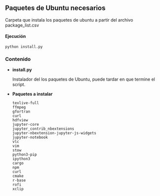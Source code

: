 ## Paquetes de Ubuntu necesarios

Carpeta que instala los paquetes de ubuntu a partir del archivo package_list.csv

#### Ejecución

```console
python install.py
```

### Contenido

- **install.py**

  Instalador del los paquetes de Ubuntu, puede tardar en que termine el script.

- **Paquetes a instalar**
  ```console
  texlive-full
  ffmpeg
  gfortran
  curl
  hdfview
  jupyter-core
  jupyter_contrib_nbextensions
  jupyter-nbextension-jupyter-js-widgets
  jupyter-notebook
  vlc
  vim
  stow
  python3-pip
  ipython3
  cargo
  npm
  curl
  cmake
  r-base
  rofi
  xclip
  ```
